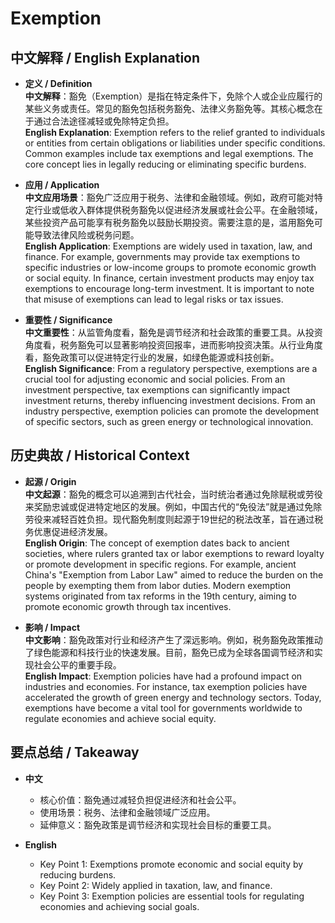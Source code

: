 # Exemption

## 中文解释 / English Explanation

* **定义 / Definition**  
  **中文解释**：豁免（Exemption）是指在特定条件下，免除个人或企业应履行的某些义务或责任。常见的豁免包括税务豁免、法律义务豁免等。其核心概念在于通过合法途径减轻或免除特定负担。  
  **English Explanation**: Exemption refers to the relief granted to individuals or entities from certain obligations or liabilities under specific conditions. Common examples include tax exemptions and legal exemptions. The core concept lies in legally reducing or eliminating specific burdens.

* **应用 / Application**  
  **中文应用场景**：豁免广泛应用于税务、法律和金融领域。例如，政府可能对特定行业或低收入群体提供税务豁免以促进经济发展或社会公平。在金融领域，某些投资产品可能享有税务豁免以鼓励长期投资。需要注意的是，滥用豁免可能导致法律风险或税务问题。  
  **English Application**: Exemptions are widely used in taxation, law, and finance. For example, governments may provide tax exemptions to specific industries or low-income groups to promote economic growth or social equity. In finance, certain investment products may enjoy tax exemptions to encourage long-term investment. It is important to note that misuse of exemptions can lead to legal risks or tax issues.

* **重要性 / Significance**  
  **中文重要性**：从监管角度看，豁免是调节经济和社会政策的重要工具。从投资角度看，税务豁免可以显著影响投资回报率，进而影响投资决策。从行业角度看，豁免政策可以促进特定行业的发展，如绿色能源或科技创新。  
  **English Significance**: From a regulatory perspective, exemptions are a crucial tool for adjusting economic and social policies. From an investment perspective, tax exemptions can significantly impact investment returns, thereby influencing investment decisions. From an industry perspective, exemption policies can promote the development of specific sectors, such as green energy or technological innovation.

## 历史典故 / Historical Context

* **起源 / Origin**  
  **中文起源**：豁免的概念可以追溯到古代社会，当时统治者通过免除赋税或劳役来奖励忠诚或促进特定地区的发展。例如，中国古代的“免役法”就是通过免除劳役来减轻百姓负担。现代豁免制度则起源于19世纪的税法改革，旨在通过税务优惠促进经济发展。  
  **English Origin**: The concept of exemption dates back to ancient societies, where rulers granted tax or labor exemptions to reward loyalty or promote development in specific regions. For example, ancient China's "Exemption from Labor Law" aimed to reduce the burden on the people by exempting them from labor duties. Modern exemption systems originated from tax reforms in the 19th century, aiming to promote economic growth through tax incentives.

* **影响 / Impact**  
  **中文影响**：豁免政策对行业和经济产生了深远影响。例如，税务豁免政策推动了绿色能源和科技行业的快速发展。目前，豁免已成为全球各国调节经济和实现社会公平的重要手段。  
  **English Impact**: Exemption policies have had a profound impact on industries and economies. For instance, tax exemption policies have accelerated the growth of green energy and technology sectors. Today, exemptions have become a vital tool for governments worldwide to regulate economies and achieve social equity.

## 要点总结 / Takeaway

* **中文**  
  - 核心价值：豁免通过减轻负担促进经济和社会公平。  
  - 使用场景：税务、法律和金融领域广泛应用。  
  - 延伸意义：豁免政策是调节经济和实现社会目标的重要工具。

* **English**  
  - Key Point 1: Exemptions promote economic and social equity by reducing burdens.  
  - Key Point 2: Widely applied in taxation, law, and finance.  
  - Key Point 3: Exemption policies are essential tools for regulating economies and achieving social goals.